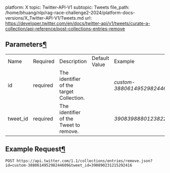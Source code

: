 platform: X
topic: Twitter-API-V1
subtopic: Tweets
file_path: /home/bhuang/nlp/rag-race-challenge2-2024/platform-docs-versions/X_Twitter-API-V1/Tweets.md
url: https://developer.twitter.com/en/docs/twitter-api/v1/tweets/curate-a-collection/api-reference/post-collections-entries-remove

## Parameters[¶](#parameters "Permalink to this headline")

|     |     |     |     |     |
| --- | --- | --- | --- | --- |
| Name | Required | Description | Default Value | Example |
| id  | required | The identifier of the target Collection. |     | _custom-388061495298244609_ |
| tweet\_id | required | The identifier of the Tweet to remove. |     | _390839888012382208_ |

## Example Request[¶](#example-request "Permalink to this headline")

`POST https://api.twitter.com/1.1/collections/entries/remove.json?id=custom-388061495298244609&tweet_id=390890231215292416`